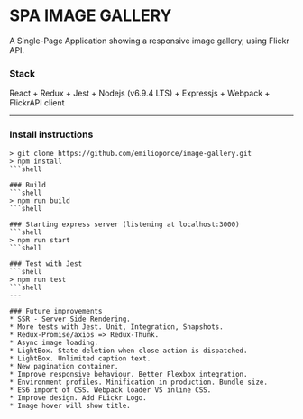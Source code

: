 # SPA IMAGE GALLERY

A Single-Page Application showing a responsive image gallery, using Flickr API.

### Stack
React + Redux + Jest + Nodejs (v6.9.4 LTS) + Expressjs + Webpack + FlickrAPI client

---

### Install instructions
```shell
> git clone https://github.com/emilioponce/image-gallery.git
> npm install
```shell

### Build
```shell
> npm run build
```shell

### Starting express server (listening at localhost:3000)
```shell
> npm run start
```shell

### Test with Jest
```shell
> npm run test
```shell
---

### Future improvements
* SSR - Server Side Rendering.
* More tests with Jest. Unit, Integration, Snapshots.
* Redux-Promise/axios => Redux-Thunk.
* Async image loading.
* LightBox. State deletion when close action is dispatched.
* LightBox. Unlimited caption text.
* New pagination container.
* Improve responsive behaviour. Better Flexbox integration.
* Environment profiles. Minification in production. Bundle size.
* ES6 import of CSS. Webpack loader VS inline CSS.
* Improve design. Add FLickr Logo.
* Image hover will show title.
